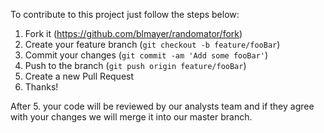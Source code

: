 To contribute to this project just follow the steps below:

1. Fork it (<https://github.com/blmayer/randomator/fork>)
2. Create your feature branch (`git checkout -b feature/fooBar`)
3. Commit your changes (`git commit -am 'Add some fooBar'`)
4. Push to the branch (`git push origin feature/fooBar`)
5. Create a new Pull Request
6. Thanks!

After 5. your code will be reviewed by our analysts team and if they agree with your changes we will merge it into our master branch.
